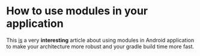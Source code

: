 # How to use modules in your application

This [is](https://medium.com/mindorks/writing-a-modular-project-on-android-304f3b09cb37) a very **interesting** article about using modules in Android application to make your architecture more robust and your gradle build time more fast.